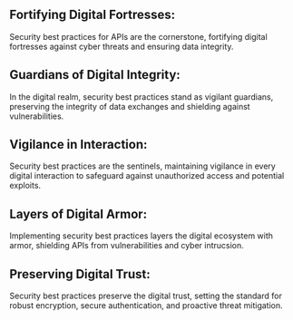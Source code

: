 ## Fortifying Digital Fortresses:
  Security best practices for APIs are the cornerstone, fortifying digital fortresses against cyber threats and ensuring data integrity.

## Guardians of Digital Integrity:
  In the digital realm, security best practices stand as vigilant guardians, preserving the integrity of data exchanges and shielding against vulnerabilities.

## Vigilance in Interaction:
  Security best practices are the sentinels, maintaining vigilance in every digital interaction to safeguard against unauthorized access and potential exploits.

## Layers of Digital Armor:
  Implementing security best practices layers the digital ecosystem with armor, shielding APIs from vulnerabilities and cyber intrucsion.

## Preserving Digital Trust:
  Security best practices preserve the digital trust, setting the standard for robust encryption, secure authentication, and proactive threat mitigation.
